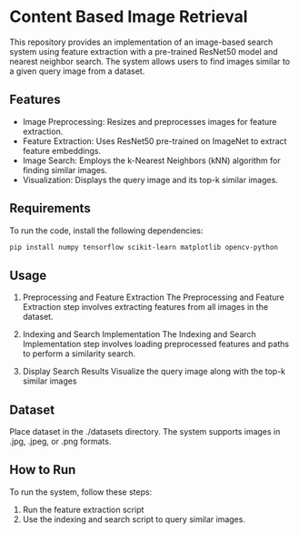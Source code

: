 # Content Based Image Retrieval

This repository provides an implementation of an image-based search system using feature extraction with a pre-trained ResNet50 model and nearest neighbor search. The system allows users to find images similar to a given query image from a dataset.

## Features
- Image Preprocessing: Resizes and preprocesses images for feature extraction.
- Feature Extraction: Uses ResNet50 pre-trained on ImageNet to extract feature embeddings.
- Image Search: Employs the k-Nearest Neighbors (kNN) algorithm for finding similar images.
- Visualization: Displays the query image and its top-k similar images.

## Requirements
To run the code, install the following dependencies:

```bash
pip install numpy tensorflow scikit-learn matplotlib opencv-python
```

## Usage
1. Preprocessing and Feature Extraction
The Preprocessing and Feature Extraction step involves extracting features from all images in the dataset.

2. Indexing and Search Implementation
The Indexing and Search Implementation step involves loading preprocessed features and paths to perform a similarity search.

3. Display Search Results
Visualize the query image along with the top-k similar images


## Dataset
Place dataset in the ./datasets directory. The system supports images in .jpg, .jpeg, or .png formats.

## How to Run
To run the system, follow these steps:
1. Run the feature extraction script
2. Use the indexing and search script to query similar images.
